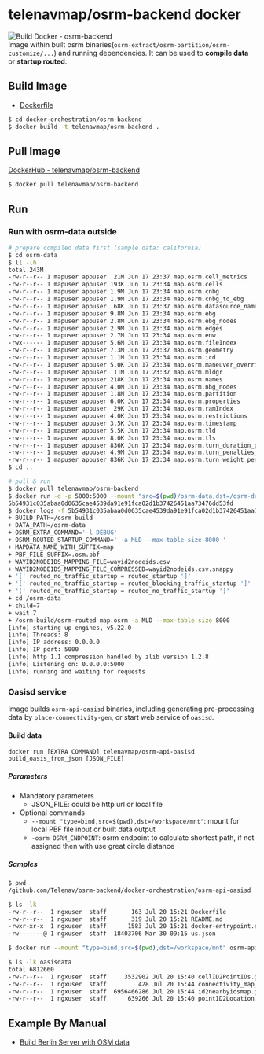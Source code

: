 # telenavmap/osrm-backend docker    
![Build Docker - osrm-backend](https://github.com/Telenav/osrm-backend/workflows/Build%20Docker%20-%20osrm-backend/badge.svg)    
Image within built osrm binaries(`osrm-extract/osrm-partition/osrm-customize/...`) and running dependencies. It can be used to **compile data** or **startup routed**.      

## Build Image
- [Dockerfile](./Dockerfile)

```bash
$ cd docker-orchestration/osrm-backend
$ docker build -t telenavmap/osrm-backend .  
```

## Pull Image
[DockerHub - telenavmap/osrm-backend](https://hub.docker.com/r/telenavmap/osrm-backend)    
```bash
$ docker pull telenavmap/osrm-backend 
```

## Run 
### Run with osrm-data outside

```bash
# prepare compiled data first (sample data: california)
$ cd osrm-data
$ ll -lh
total 243M
-rw-r--r-- 1 mapuser appuser  21M Jun 17 23:37 map.osrm.cell_metrics
-rw-r--r-- 1 mapuser appuser 193K Jun 17 23:34 map.osrm.cells
-rw-r--r-- 1 mapuser appuser 1.9M Jun 17 23:34 map.osrm.cnbg
-rw-r--r-- 1 mapuser appuser 1.9M Jun 17 23:34 map.osrm.cnbg_to_ebg
-rw-r--r-- 1 mapuser appuser  68K Jun 17 23:37 map.osrm.datasource_names
-rw-r--r-- 1 mapuser appuser 9.8M Jun 17 23:34 map.osrm.ebg
-rw-r--r-- 1 mapuser appuser 2.8M Jun 17 23:34 map.osrm.ebg_nodes
-rw-r--r-- 1 mapuser appuser 2.9M Jun 17 23:34 map.osrm.edges
-rw-r--r-- 1 mapuser appuser 2.7M Jun 17 23:34 map.osrm.enw
-rwx------ 1 mapuser appuser 5.6M Jun 17 23:34 map.osrm.fileIndex
-rw-r--r-- 1 mapuser appuser 7.3M Jun 17 23:37 map.osrm.geometry
-rw-r--r-- 1 mapuser appuser 1.1M Jun 17 23:34 map.osrm.icd
-rw-r--r-- 1 mapuser appuser 5.0K Jun 17 23:34 map.osrm.maneuver_overrides
-rw-r--r-- 1 mapuser appuser  11M Jun 17 23:37 map.osrm.mldgr
-rw-r--r-- 1 mapuser appuser 218K Jun 17 23:34 map.osrm.names
-rw-r--r-- 1 mapuser appuser 4.0M Jun 17 23:34 map.osrm.nbg_nodes
-rw-r--r-- 1 mapuser appuser 1.8M Jun 17 23:34 map.osrm.partition
-rw-r--r-- 1 mapuser appuser 6.0K Jun 17 23:34 map.osrm.properties
-rw-r--r-- 1 mapuser appuser  29K Jun 17 23:34 map.osrm.ramIndex
-rw-r--r-- 1 mapuser appuser 4.0K Jun 17 23:34 map.osrm.restrictions
-rw-r--r-- 1 mapuser appuser 3.5K Jun 17 23:34 map.osrm.timestamp
-rw-r--r-- 1 mapuser appuser 5.5K Jun 17 23:34 map.osrm.tld
-rw-r--r-- 1 mapuser appuser 8.0K Jun 17 23:34 map.osrm.tls
-rw-r--r-- 1 mapuser appuser 836K Jun 17 23:34 map.osrm.turn_duration_penalties
-rw-r--r-- 1 mapuser appuser 4.9M Jun 17 23:34 map.osrm.turn_penalties_index
-rw-r--r-- 1 mapuser appuser 836K Jun 17 23:34 map.osrm.turn_weight_penalties
$ cd ..

# pull & run
$ docker pull telenavmap/osrm-backend
$ docker run -d -p 5000:5000 --mount "src=$(pwd)/osrm-data,dst=/osrm-data,type=bind" telenavmap/osrm-backend routed_no_traffic_startup 
5b54931c035abaa0d0635cae4539da91e91fca02d1b37426451aa73476dd53fd
$ docker logs -f 5b54931c035abaa0d0635cae4539da91e91fca02d1b37426451aa73476dd53fd
+ BUILD_PATH=/osrm-build
+ DATA_PATH=/osrm-data
+ OSRM_EXTRA_COMMAND='-l DEBUG'
+ OSRM_ROUTED_STARTUP_COMMAND=' -a MLD --max-table-size 8000 '
+ MAPDATA_NAME_WITH_SUFFIX=map
+ PBF_FILE_SUFFIX=.osm.pbf
+ WAYID2NODEIDS_MAPPING_FILE=wayid2nodeids.csv
+ WAYID2NODEIDS_MAPPING_FILE_COMPRESSED=wayid2nodeids.csv.snappy
+ '[' routed_no_traffic_startup = routed_startup ']'
+ '[' routed_no_traffic_startup = routed_blocking_traffic_startup ']'
+ '[' routed_no_traffic_startup = routed_no_traffic_startup ']'
+ cd /osrm-data
+ child=7
+ wait 7
+ /osrm-build/osrm-routed map.osrm -a MLD --max-table-size 8000
[info] starting up engines, v5.22.0
[info] Threads: 8
[info] IP address: 0.0.0.0
[info] IP port: 5000
[info] http 1.1 compression handled by zlib version 1.2.8
[info] Listening on: 0.0.0.0:5000
[info] running and waiting for requests
```

### Oasisd service

Image builds `osrm-api-oasisd` binaries, including generating pre-processing data by `place-connectivity-gen`, or start web service of `oasisd`.  

#### Build data

`docker run [EXTRA COMMAND] telenavmap/osrm-api-oasisd build_oasis_from_json [JSON_FILE]`  

##### Parameters

- Mandatory parameters  
  - JSON_FILE: could be http url or local file  
- Optional commands  
  - `--mount "type=bind,src=$(pwd),dst=/workspace/mnt"`: mount for local PBF file input or built data output  
  - `-osrm OSRM_ENDPOINT`: osrm endpoint to calculate shortest path, if not assigned then with use great circle distance

##### Samples

```bash
$ pwd
/github.com/Telenav/osrm-backend/docker-orchestration/osrm-api-oasisd

$ ls -lk
-rw-r--r--  1 ngxuser  staff       163 Jul 20 15:21 Dockerfile
-rw-r--r--  1 ngxuser  staff       319 Jul 20 15:21 README.md
-rwxr-xr-x  1 ngxuser  staff      1583 Jul 20 15:21 docker-entrypoint.sh
-rw-------@ 1 ngxuser  staff  18403706 Mar 30 09:15 us.json

$ docker run --mount "type=bind,src=$(pwd),dst=/workspace/mnt" osrm-api-oasisd:latest build_oasis_from_json -i us.json

$ ls -lk oasisdata
total 6812660
-rw-r--r--  1 ngxuser  staff     3532902 Jul 20 15:40 cellID2PointIDs.gob
-rw-r--r--  1 ngxuser  staff         428 Jul 20 15:44 connectivity_map_statistic.json
-rw-r--r--  1 ngxuser  staff  6956466286 Jul 20 15:44 id2nearbyidsmap.gob
-rw-r--r--  1 ngxuser  staff      639266 Jul 20 15:40 pointID2Location.gob
```

## Example By Manual

- [Build Berlin Server with OSM data](./example-berlin-osm.md)
